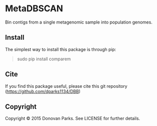 # MetaDBSCAN

Bin contigs from a single metagenomic sample into population genomes.


## Install

The simplest way to install this package is through pip:
> sudo pip install comparem


## Cite

If you find this package useful, please cite this git repository (https://github.com/dparks1134/DBB)

## Copyright

Copyright © 2015 Donovan Parks. See LICENSE for further details.
